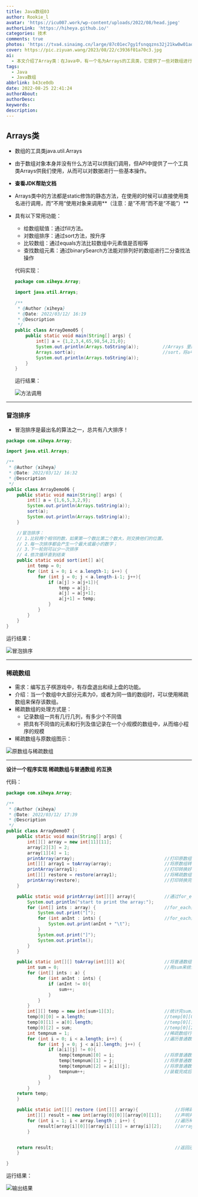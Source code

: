 ```yaml
---
title: Java数组03
author: Rookie_l
avatar: 'https://icu007.work/wp-content/uploads/2022/08/head.jpeg'
authorLink: 'https://hiheya.github.io/'
categories: 技术
comments: true
photos: 'https://tva4.sinaimg.cn/large/87c01ec7gy1fsnqqzns32j21kw0w01ao.jpg'
cover: https://pic.ziyuan.wang/2023/08/22/c3936f01a70c3.jpg
ai: 
  - 本文介绍了Array类：在Java中，有一个名为Arrays的工具类，它提供了一些对数组进行操作的静态方法。可以通过该类来对数组进行赋值、排序、比较和查找等操作。
tags:
  - Java
  - Java数组
abbrlink: b43ce0db
date: 2022-08-25 22:41:24
authorAbout:
authorDesc:
keywords:
description:
---
```


## Arrays类

- 数组的工具类java.util.Arrays

- 由于数组对象本身并没有什么方法可以供我们调用，但API中提供了一个工具类Arrays供我们使用，从而可以对数据进行一些基本操作。

- **查看JDK帮助文档**

- Arrays类中的方法都是static修饰的静态方法，在使用的时候可以直接使用类名进行调用，而”不用“使用对象来调用**（注意：是”不用”而不是“不能”）**

- 具有以下常用功能：

  - 给数组赋值：通过fill方法。
  - 对数组排序：通过sort方法，按升序
  - 比较数组：通过equals方法比较数组中元素值是否相等
  - 查找数组元素：通过binarySearch方法能对排列好的数组进行二分查找法操作

  代码实现：

  ```java
  package com.xiheya.Array;
  
  import java.util.Arrays;
  
  /**
   * @Author {xiheya}
   * @Date: 2022/03/12/ 16:19
   * @Description
   */
  public class ArrayDemo05 {
      public static void main(String[] args) {
          int[] a = {1,2,3,4,65,98,54,21,0};
          System.out.println(Arrays.toString(a));         //Arrays 里的toString方法
          Arrays.sort(a);                                 //sort，将a中的数据从小到大排列
          System.out.println(Arrays.toString(a));         
      }
  }
  
  ```

  运行结果：

  ![方法调用](https://img30.360buyimg.com/pop/jfs/t1/214285/35/14784/132267/622c58b6Ed4b0a90a/7d2d32977748d2fb.png)

---

### 冒泡排序

- 冒泡排序是最出名的算法之一，总共有八大排序！

```java
package com.xiheya.Array;

import java.util.Arrays;

/**
 * @Author {xiheya}
 * @Date: 2022/03/12/ 16:32
 * @Description
 */
public class ArrayDemo06 {
    public static void main(String[] args) {
        int[] a = {1,6,5,3,2,9};
        System.out.println(Arrays.toString(a));
        sort(a);
        System.out.println(Arrays.toString(a));
    }

    //冒泡排序：
    // 1.比较两个相邻的数，如果第一个数比第二个数大，则交换他们的位置。
    // 2.每一次排序都会产生一个最大或最小的数字；
    // 3.下一轮则可以少一次排序
    // 4.依次循环直到结束
    public static void sort(int[] a){
        int temp = 0;
        for (int i = 0; i < a.length-1; i++) {
            for (int j = 0; j < a.length-i-1; j++){
                if (a[j] > a[j+1]){
                    temp = a[j];
                    a[j] = a[j+1];
                    a[j+1] = temp;
                }
            }
        }
    }
}

```

运行结果：

![冒泡排序](https://img30.360buyimg.com/pop/jfs/t1/146835/17/23128/89205/622c640bEcd377f10/1c0d484bf68a1ec7.png)

---

### 稀疏数组

- 需求：编写五子棋游戏中，有存盘退出和续上盘的功能。
- 介绍：当一个数组中大部分元素为0，或者为同一值的数组时，可以使用稀疏数组来保存该数组。
- 稀疏数组的处理方式是：
  - 记录数组一共有几行几列，有多少个不同值
  - 把具有不同值的元素和行列及值记录在一个小规模的数组中，从而缩小程序的规模
- 稀疏数组与原数组图示：

![原数组与稀疏数组](https://img30.360buyimg.com/pop/jfs/t1/87424/23/24953/40132/622c9a2dE118667fd/967867ab4c66a1ea.png)

---

**设计一个程序实现 稀疏数组与普通数组 的互换**

代码：

```java
package com.xiheya.Array;

/**
 * @Author {xiheya}
 * @Date: 2022/03/12/ 17:39
 * @Description
 */
public class ArrayDemo07 {
    public static void main(String[] args) {
        int[][] array = new int[11][11];
        array[2][3] = 2;
        array[1][4] = 1;
        printArray(array);                                  //打印原数组
        int[][] array1 = toArray(array);                    //将原数组转换为稀疏数组
        printArray(array1);                                 //打印转换好的稀疏数组
        int[][] restore = restore(array1);                  //将稀疏数组再转换为普通数组
        printArray(restore);                                //打印转换完成后的数组
    }

    public static void printArray(int[][] array){           //通过for_each遍历方法，打印数组
        System.out.println("start to print the array:");
        for (int[] ints : array) {                          //for_each遍历外层
            System.out.print("[");
            for (int anInt : ints) {                        //for_each遍历内层
                System.out.print(anInt + "\t");
            }
            System.out.print("]");
            System.out.println();
        }
    }

    public static int[][] toArray(int[][] a){               //将普通数组转换为稀疏数组的方法
        int sum = 0;                                        //用sum来统计，不为0元素的个数，sum为稀疏数组的行号。即int[][] temp = new int[sum+1][3];
        for (int[] ints : a) {
            for (int anInt : ints) {
                if (anInt != 0){
                    sum++;
                }
            }
        }
        int[][] temp = new int[sum+1][3];                   //统计完sum声明并创建稀疏数组temp
        temp[0][0] = a.length;                              //temp[0][0] 存放行数
        temp[0][1] = a[0].length;                           //temp[0][1] 存放列数
        temp[0][2] = sum;                                   //temp[0][2] 存放数组内有效数据个数
        int tempnum = 1;                                    //稀疏数组行号tempnum
        for (int i = 0; i < a.length; i++) {                //遍历普通数组，当遍历到普通数字内有效数字时
            for (int j = 0; j < a[i].length; j++) {
                if (a[i][j] != 0){
                    temp[tempnum][0] = i;                   //将原普通数组行号赋值给temp[tempnum][0]
                    temp[tempnum][1] = j;                   //将原普通数组行号赋值给temp[tempnum][1]
                    temp[tempnum][2] = a[i][j];             //将原普通数组第i行j列的数据 赋值给temp[tempnum][2]
                    tempnum++;                              //装载完成后，稀疏数组行号 tempnum  自增1
                }
            }
        }
    return temp;
    }

    public static int[][] restore (int[][] array){              //将稀疏数组还原为普通数组的方法
        int[][] result = new int[array[0][0]][array[0][1]];     //声明并创建还原后的数组：result
        for (int i = 1; i < array.length ; i++) {               //遍历稀疏数组，取出原普通数组的行号和列号
            result[array[i][0]][array[i][1]] = array[i][2];     //array[i][0]代表原数组有效数组的行号、array[i][1]代表其列号，遍历到这里时，将原数组第array[i][0]行第array[i][1]列的数据array[i][2]赋值回去。
        }


    return result;                                              //返回还原完成后的普通数组。
    }

}

```

运行结果：

![输出结果](https://img30.360buyimg.com/pop/jfs/t1/93458/11/24636/39688/622c9987E9c3afe46/8673d96930c28c8c.png)
